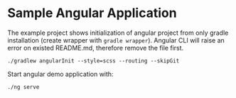 # Sample Angular Application

The example project shows initialization of angular project from only gradle installation (create wrapper with
`gradle wrapper`). Angular CLI will raise an error on existed README.md, therefore remove the file first.
```shell script
./gradlew angularInit --style=scss --routing --skipGit
```

Start angular demo application with:
```shell script
./ng serve
```
